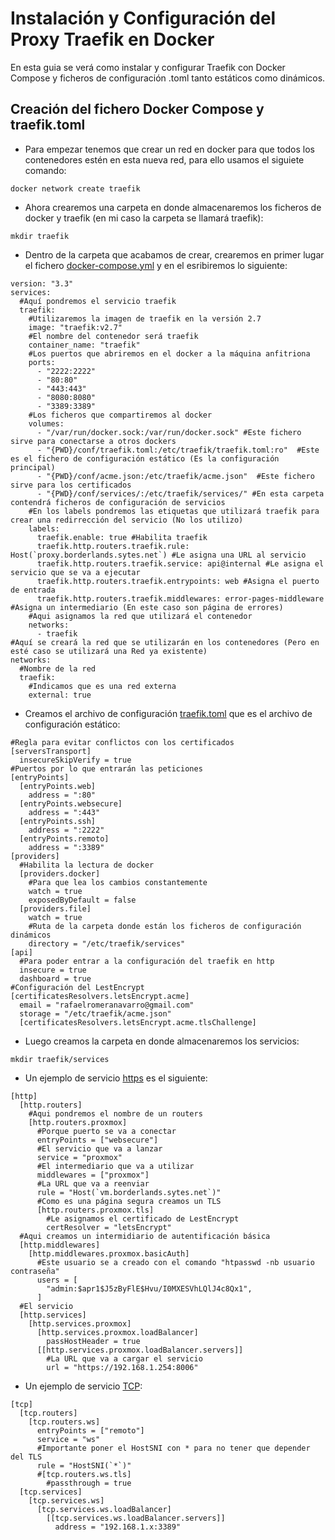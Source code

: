 # Instalación y Configuración del Proxy Traefik en Docker

En esta guia se verá como instalar y configurar Traefik con Docker Compose y ficheros de configuración .toml tanto estáticos como dinámicos.

## Creación del fichero Docker Compose y traefik.toml

- Para empezar tenemos que crear un red en docker para que todos los contenedores estén en esta nueva red, para ello usamos el siguiete comando:

```
docker network create traefik
```

- Ahora crearemos una carpeta en donde almacenaremos los ficheros de docker y traefik (en mi caso la carpeta se llamará traefik):

```
mkdir traefik
```

- Dentro de la carpeta que acabamos de crear, crearemos en primer lugar el fichero [docker-compose.yml](./files/docker-compose-traefik.yml) y en el esribiremos lo siguiente:

```
version: "3.3"
services:
  #Aquí pondremos el servicio traefik
  traefik:
    #Utilizaremos la imagen de traefik en la versión 2.7
    image: "traefik:v2.7"
    #El nombre del contenedor será traefik
    container_name: "traefik"
    #Los puertos que abriremos en el docker a la máquina anfitriona
    ports:
      - "2222:2222"
      - "80:80"
      - "443:443"
      - "8080:8080"
      - "3389:3389"
    #Los ficheros que compartiremos al docker
    volumes:
      - "/var/run/docker.sock:/var/run/docker.sock" #Este fichero sirve para conectarse a otros dockers
      - "{PWD}/conf/traefik.toml:/etc/traefik/traefik.toml:ro"  #Este es el fichero de configuración estático (Es la configuración principal)
      - "{PWD}/conf/acme.json:/etc/traefik/acme.json"  #Este fichero sirve para los certificados
      - "{PWD}/conf/services/:/etc/traefik/services/" #En esta carpeta contendrá ficheros de configuración de servicios
    #En los labels pondremos las etiquetas que utilizará traefik para crear una redirrección del servicio (No los utilizo)
    labels:
      traefik.enable: true #Habilita traefik
      traefik.http.routers.traefik.rule: Host(`proxy.borderlands.sytes.net`) #Le asigna una URL al servicio
      traefik.http.routers.traefik.service: api@internal #Le asigna el servicio que se va a ejecutar
      traefik.http.routers.traefik.entrypoints: web #Asigna el puerto de entrada
      traefik.http.routers.traefik.middlewares: error-pages-middleware #Asigna un intermediario (En este caso son página de errores)
    #Aqui asignamos la red que utilizará el contenedor
    networks:
      - traefik
#Aquí se creará la red que se utilizarán en los contenedores (Pero en esté caso se utilizará una Red ya existente)
networks:
  #Nombre de la red
  traefik:
    #Indicamos que es una red externa
    external: true
```

- Creamos el archivo de configuración [traefik.toml](./files/traefik.toml) que es el archivo de configuración estático:

```
#Regla para evitar conflictos con los certificados
[serversTransport]
  insecureSkipVerify = true
#Puertos por lo que entrarán las peticiones
[entryPoints]
  [entryPoints.web]
    address = ":80"
  [entryPoints.websecure]
    address = ":443"
  [entryPoints.ssh]
    address = ":2222"
  [entryPoints.remoto]
    address = ":3389"
[providers]
  #Habilita la lectura de docker
  [providers.docker]
    #Para que lea los cambios constantemente
    watch = true
    exposedByDefault = false
  [providers.file]
    watch = true
    #Ruta de la carpeta donde están los ficheros de configuración dinámicos
    directory = "/etc/traefik/services"
[api]
  #Para poder entrar a la configuración del traefik en http
  insecure = true
  dashboard = true
#Configuración del LestEncrypt
[certificatesResolvers.letsEncrypt.acme]
  email = "rafaelromeranavarro@gmail.com"
  storage = "/etc/traefik/acme.json"
  [certificatesResolvers.letsEncrypt.acme.tlsChallenge]
```

- Luego creamos la carpeta en donde almacenaremos los servicios:

```
mkdir traefik/services
```

- Un ejemplo de servicio [https](./files/proxmox.toml) es el siguiente:

```
[http]
  [http.routers]
    #Aqui pondremos el nombre de un routers
    [http.routers.proxmox]
      #Porque puerto se va a conectar
      entryPoints = ["websecure"]
      #El servicio que va a lanzar
      service = "proxmox"
      #El intermediario que va a utilizar
      middlewares = ["proxmox"]
      #La URL que va a reenviar
      rule = "Host(`vm.borderlands.sytes.net`)"
      #Como es una página segura creamos un TLS
      [http.routers.proxmox.tls]
        #Le asignamos el certificado de LestEncrypt
        certResolver = "letsEncrypt"
  #Aqui creamos un intermidiario de autentificación básica
  [http.middlewares]
    [http.middlewares.proxmox.basicAuth]
      #Este usuario se a creado con el comando "htpasswd -nb usuario contraseña"
      users = [
        "admin:$apr1$J5zByFlE$Hvu/I0MXESVhLQlJ4c8Qx1",
      ]
  #El servicio
  [http.services]
    [http.services.proxmox]
      [http.services.proxmox.loadBalancer]
        passHostHeader = true
      [[http.services.proxmox.loadBalancer.servers]]
        #La URL que va a cargar el servicio
        url = "https://192.168.1.254:8006"
```

- Un ejemplo de servicio [TCP](./files/EscritorioRemoto.toml):

```
[tcp]
  [tcp.routers]
    [tcp.routers.ws]
      entryPoints = ["remoto"]
      service = "ws"
      #Importante poner el HostSNI con * para no tener que depender del TLS
      rule = "HostSNI(`*`)"
      #[tcp.routers.ws.tls]
        #passthrough = true
  [tcp.services]
    [tcp.services.ws]
      [tcp.services.ws.loadBalancer]
        [[tcp.services.ws.loadBalancer.servers]]
          address = "192.168.1.x:3389"
```
